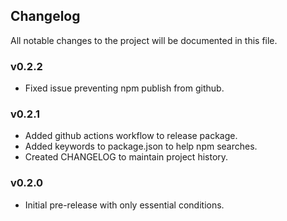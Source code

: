 ## Changelog
All notable changes to the project will be documented in this file.

### v0.2.2
- Fixed issue preventing npm publish from github.

### v0.2.1
- Added github actions workflow to release package.
- Added keywords to package.json to help npm searches.
- Created CHANGELOG to maintain project history.

### v0.2.0
- Initial pre-release with only essential conditions.
